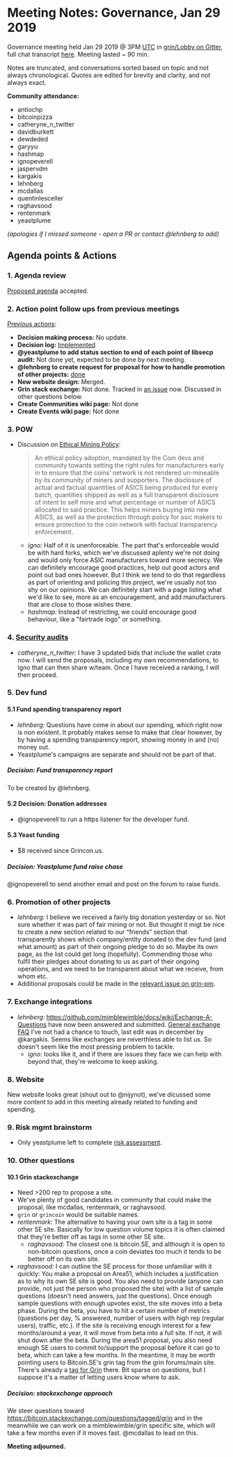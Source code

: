 # Meeting Notes: Governance, Jan 29 2019

Governance meeting held Jan 29 2019 @ 3PM [UTC](http://www.timebie.com/std/utc.php) in [grin/Lobby on Gitter](https://gitter.im/grin_community/Lobby), full chat transcript [here](https://gitter.im/grin_community/Lobby?at=5c506ab18aa5ca5abf4eee12). Meeting lasted ~ 90 min.

Notes are truncated, and conversations sorted based on topic and not always chronological. Quotes are edited for brevity and clarity, and not always exact. 

**Community attendance:**
* antiochp
* bitcoinpizza
* catheryne_n_twitter
* davidburkett
* dewdeded
* garyyu
* hashmap
* ignopeverell
* jaspervdm
* kargakis
* lehnberg
* mcdallas
* quentinlesceller
* raghavsood
* rentenmark
* yeastplume

_(apologies if I missed someone - open a PR or contact @lehnberg to add)_


## Agenda points & Actions

### 1. Agenda review
[Proposed agenda](https://github.com/mimblewimble/grin-pm/issues/46) accepted.

### 2. Action point follow ups from previous meetings

[Previous actions](https://github.com/mimblewimble/grin-pm/blob/master/notes/20190103-meeting-governance.md):

* **Decision making process:** No update. 
* **Decision log:** [Implemented](https://github.com/mimblewimble/grin-pm/issues/30)
* **@yeastplume to add status section to end of each point of libsecp audit:** Not done yet, expected to be done by next meeting.
* **@lehnberg to create request for proposal for how to handle promotion of other projects:** [done](https://github.com/mimblewimble/grin-pm/issues/52)
* **New website design:** Merged.
* **Grin stack exchange:** Not done. Tracked in [an issue](https://github.com/mimblewimble/grin-pm/issues/48) now. Discussed in other questions below.
* **Create Communities wiki page:** Not done
* **Create Events wiki page:** Not done

### 3. POW
* Discussion on [Ethical Mining Policy](https://forum.grin.mw/t/innosilicons-grin-asic-miner-or-paper-tiger/3241/2):
   > An ethical policy adoption, mandated by the Coin devs and community towards setting the right rules for manufacturers early in to ensure that the coins’ network is not rendered un-mineable by its community of miners and supporters. The disclosure of actual and factual quantities of ASICS being produced for every batch, quantities shipped as well as a full transparent disclosure of intent to self mine and what percentage or number of ASICS allocated to said practice. This helps miners buying into new ASICS, as well as the protection through policy for asic makers to ensure protection to the coin network with factual transparency enforcement.
   * _igno:_ Half of it is unenforceable. The part that's enforceable would be with hard forks, which we've discussed aplenty we're not doing and would only force ASIC manufacturers toward more secrecy. We can definitely encourage good practices, help out good actors and point out bad ones however. But I think we tend to do that regardless as part of orienting and policing this project, we're usually not too shy on our opinions. We can definitely start with a page listing what we'd like to see, more as an encouragement, and add manufacturers that are close to those wishes there.
   * _hashmap:_ Instead of restricting, we could encourage good behaviour, like a "fairtrade logo" or something.

### 4. [Security audits](https://github.com/mimblewimble/grin/issues/1609)
* _catheryne_n_twitter:_ I have 3 updated bids that include the wallet crate now. I will send the proposals, including my own recommendations, to Igno that can then share w/team. Once I have received a ranking, I will then proceed.


### 5. Dev fund

#### 5.1 Fund spending transparency report
* _lehnberg:_ Questions have come in about our spending, which right now is non existent. It probably makes sense to make that clear however, by by having a spending transparency report, showing money in and (no) money out.
* Yeastplume's campaigns are separate and should not be part of that. 

##### Decision: Fund transparency report
To be created by @lehnberg.

#### 5.2 Decision: Donation addresses
* @ignopeverell to run a https listener for the developer fund.

#### 5.3 Yeast funding
* $8 received since Grincon.us.

##### Decision: Yeastplume fund raise chase
@ignopeverell to send another email and post on the forum to raise funds.

### 6. Promotion of other projects

* _lehnberg:_ I believe we received a fairly big donation yesterday or so. Not sure whether it was part of fair mining or not. But thought it migt be nice to create a new section related to our “friends” section that transparently shows which company/entity donated to the dev fund (and what amount) as part of their ongoing pledge to do so. Maybe its own page, as the list could get long (hopefully). Commending those who fulfil their pledges about donating to us as part of their ongoing operations, and we need to be transparent about what we receive, from whom etc.
* Additional proposals could be made in the [relevant issue on grin-pm](https://github.com/mimblewimble/grin-pm/issues/52).

### 7. Exchange integrations

* _lehnberg:_ https://github.com/mimblewimble/docs/wiki/Exchange-A-Questions have now been answered and submitted.
[General exchange FAQ](https://github.com/mimblewimble/docs/wiki/Exchange-FAQ) I’ve not had a chance to touch, last edit was in december by @kargakis. Seems like exchanges are neverthless able to list us. So doesn't seem like the most pressing problem to tackle.
   * _igno:_ looks like it, and if there are issues they face we can help with beyond that, they're welcome to keep asking.

### 8. Website

 New website looks great (shout out to @nijynot), we’ve dicussed some more content to add in this meeting already related to funding and spending.

### 9. Risk mgmt brainstorm
* Only yeastplume left to complete [risk assessment](https://github.com/mimblewimble/docs/wiki/Risk-Brainstorming). 

### 10. Other questions

#### 10.1 Grin stackexchange
* Need >200 rep to propose a site.
* We've plenty of good candidates in community that could make the proposal, like mcdallas, rentenmark, or raghavsood.
* `grin` or `grincoin` would be suitable names.
* _rentenmark:_ The alternative to having your own site is a tag in some other SE site. Basically for low question volume topics it is often claimed that they're better off as tags in some other SE site.
   * _raghavsood:_ The closest one is bitcoin.SE, and although it is open to non-bitcoin questions, once a coin deviates too much it tends to be better off on its own site.
* _raghavsood:_ I can outline the SE process for those unfamiliar with it quickly:
   You make a proposal on Area51, which includes a justification as to why its own SE site is good. You also need to provide (anyone can provide, not just the person who proposed the site) with a list of sample questions (doesn't need answers, just the questions). Once enough sample questions with enough upvotes exist, the site moves into a beta phase. During the beta, you have to hit a certain number of metrics (questions per day, % answered, number of users with high rep (regular users), traffic, etc.).
   If the site is receiving enough interest for a few months/around a year, it will move from beta into a full site. If not, it will shut down after the beta.
   During the area51 proposal, you also need enough SE users to commit to/support the proposal before it can go to beta, which can take a few months.
   In the meantime, it may be worth pointing users to Bitcoin.SE's grin tag from the grin forums/main site.
   There's already a [tag for Grin](https://bitcoin.stackexchange.com/questions/tagged/grin) there. Bit sparse on questions, but I suppose it's a matter of letting users know where to ask.

##### Decision: stackexchange approach
We steer questions toward https://bitcoin.stackexchange.com/questions/tagged/grin and in the meanwhile we can work on a mimblewimble/grin specific site, which will take a few months even if it moves fast. @mcdallas to lead on this.

**Meeting adjourned.**
